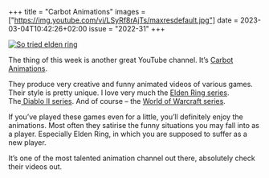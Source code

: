 +++
title       = "Carbot Animations"
images      = ["https://img.youtube.com/vi/LSyRf8rAjTs/maxresdefault.jpg"]
date        = 2023-03-04T10:42:26+02:00
issue       = "2022-31"
+++

[![So tried elden ring](https://img.youtube.com/vi/LSyRf8rAjTs/maxresdefault.jpg)](https://youtu.be/LSyRf8rAjTs)

The thing of this week is another great YouTube channel. It’s [Carbot Animations](https://www.youtube.com/@CarbotAnimations).

They produce very creative and funny animated videos of various games. Their style is pretty unique. I love very much the [Elden Ring series](https://www.youtube.com/watch?v=LSyRf8rAjTs&list=PL0QrZvg7QIgpCbON63OPDLhEtNKBXvWPn). The[ Diablo II series](https://www.youtube.com/watch?v=RSzSKYxfLpA&list=PL0QrZvg7QIgptOuNWY9u45bnDtKWYs1Qr&index=13). And of course – the [World of Warcraft series](https://www.youtube.com/playlist?list=PL0QrZvg7QIgrjTWQU8qooMxK9GX4DyZg8).  
  
If you’ve played these games even for a little, you’ll definitely enjoy the animations. Most often they satirise the funny situations you may fall into as a player. Especially Elden Ring, in which you are supposed to suffer as a new player.

It’s one of the most talented animation channel out there, absolutely check their videos out.
